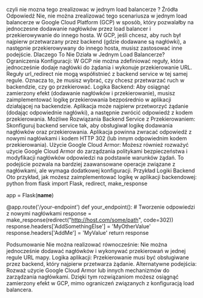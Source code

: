 
czyli nie mozna tego zrealizowac w jednym load balancerze ?
Źródła
Odpowiedź
Nie, nie można zrealizować tego scenariusza w jednym load balancerze w Google Cloud Platform (GCP) w sposób, który pozwalałby na jednoczesne dodawanie nagłówków przez load balancer i przekierowywanie do innego hosta. W GCP, jeśli chcesz, aby ruch był najpierw przetwarzany przez backend (gdzie dodawane są nagłówki), a następnie przekierowywany do innego hosta, musisz zastosować inne podejście.
Dlaczego To Nie Działa w Jednym Load Balancerze?
Ograniczenia Konfiguracji: W GCP nie można zdefiniować reguły, która jednocześnie dodaje nagłówki do żądania i wykonuje przekierowanie URL. Reguły url_redirect nie mogą współistnieć z backend service w tej samej regule. Oznacza to, że musisz wybrać, czy chcesz przetwarzać ruch w backendzie, czy go przekierować.
Logika Backend: Aby osiągnąć zamierzony efekt (dodawanie nagłówków i przekierowanie), musisz zaimplementować logikę przekierowania bezpośrednio w aplikacji działającej na backendzie. Aplikacja może najpierw przetworzyć żądanie (dodając odpowiednie nagłówki), a następnie zwrócić odpowiedź z kodem przekierowania.
Możliwe Rozwiązania
Backend Service z Przekierowaniem:
Skonfiguruj backend service tak, aby obsługiwał logikę dodawania nagłówków oraz przekierowania. Aplikacja powinna zwracać odpowiedź z nowymi nagłówkami i kodem HTTP 302 (lub innym odpowiednim kodem przekierowania).
Użycie Google Cloud Armor:
Możesz również rozważyć użycie Google Cloud Armor do zarządzania politykami bezpieczeństwa i modyfikacji nagłówków odpowiedzi na podstawie warunków żądań. To podejście pozwala na bardziej zaawansowane operacje związane z nagłówkami, ale wymaga dodatkowej konfiguracji.
Przykład Logiki Backend
Oto przykład, jak możesz zaimplementować logikę w aplikacji backendowej:
python
from flask import Flask, redirect, make_response

app = Flask(__name__)

@app.route('/your-endpoint')
def your_endpoint():
    # Tworzenie odpowiedzi z nowymi nagłówkami
    response = make_response(redirect("http://host.com/some/path", code=302))
    response.headers['AddSomethingElse'] = 'MyOtherValue'
    response.headers['AddMe'] = 'MyValue'
    return response

Podsumowanie
Nie można realizować równocześnie: Nie można jednocześnie dodawać nagłówków i wykonywać przekierowań w jednej regule URL mapy.
Logika aplikacji: Przekierowanie musi być obsługiwane przez backend, który najpierw przetwarza żądanie.
Alternatywne podejścia: Rozważ użycie Google Cloud Armor lub innych mechanizmów do zarządzania nagłówkami.
Dzięki tym rozwiązaniom możesz osiągnąć zamierzony efekt w GCP, mimo ograniczeń związanych z konfiguracją load balancera.
